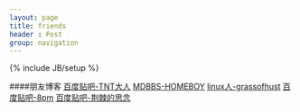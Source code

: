 ```yaml
---
layout: page
title: friends
header : Post
group: navigation
---
```

{% include JB/setup %}

####朋友博客
[百度贴吧-TNT大人](http://hackyixia.diandian.com)
[MDBBS-HOMEBOY](http://hi.baidu.com/homeboy)
[linux人-grassofhust](http://grassofhust.github.io)
[百度贴吧-8pm](http://xrefactor.com)
[百度贴吧-荆棘的思念](http://bramblex.pw)
